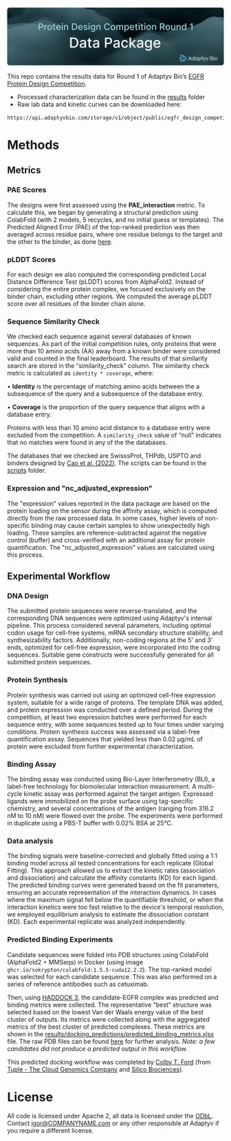 ![Data package](image.png)

This repo contains the results data for Round 1 of Adaptyv Bio’s [EGFR Protein Design Competition](https://design.adaptyvbio.com/).

- Processed characterization data can be found in the [results](results) folder
- Raw lab data and kinetic curves can be downloaded here:

```
https://api.adaptyvbio.com/storage/v1/object/public/egfr_design_competition/package.zip
```

# Methods

## Metrics

### PAE Scores

The designs were first assessed using the **PAE_interaction** metric. To calculate this, we began by generating a structural prediction using ColabFold (with 2 models, 5 recycles, and no initial guess or templates). The Predicted Aligned Error (PAE) of the top-ranked prediction was then averaged across residue pairs, where one residue belongs to the target and the other to the binder, as done [here](https://github.com/nrbennet/dl_binder_design/blob/cafa3853ac94dceb1b908c8d9e6954d71749871a/af2_initial_guess/predict.py#L197).

### pLDDT Scores

For each design we also computed the corresponding predicted Local Distance Difference Test (pLDDT) scores from AlphaFold2. Instead of considering the entire protein complex, we focused exclusively on the binder chain, excluding other regions. We computed the average pLDDT score over all residues of the binder chain alone.

### Sequence Similarity Check

We checked each sequence against several databases of known sequences. As part of the initial competition rules, only proteins that were more than 10 amino acids (AA) away from a known binder were considered valid and counted in the final leaderboard. The results of that similarity search are stored in the “similarity_check” column. The similarity check metric is calculated as `identity * coverage`, where:

• **Identity** is the percentage of matching amino acids between the a subsequence of the query and a subsequence of the database entry.

• **Coverage** is the proportion of the query sequence that aligns with a database entry.

Proteins with less than 10 amino acid distance to a database entry were excluded from the competition. A `similarity_check` value of “null” indicates that no matches were found in any of the the databases.

The databases that we checked are SwisssProt, THPdb, USPTO and binders designed by [Cao et al. (2022)](https://www.nature.com/articles/s41586-022-04654-9). The scripts can be found in the [scripts](scripts) folder.

### Expression and "nc_adjusted_expression"

The "expression" values reported in the data package are based on the protein loading on the sensor during the affinity assay, which is computed directly from the raw processed data. In some cases, higher levels of non-specific binding may cause certain samples to show unexpectedly high loading. These samples are reference-subtracted against the negative control (buffer) and cross-verified with an additional assay for protein quantification. The "nc_adjusted_expression" values are calculated using this process.

## Experimental Workflow

### DNA Design

The submitted protein sequences were reverse-translated, and the corresponding DNA sequences were optimized using Adaptyv's internal pipeline. This process considered several parameters, including optimal codon usage for cell-free systems, mRNA secondary structure stability, and synthesizability factors. Additionally, non-coding regions at the 5' and 3' ends, optimized for cell-free expression, were incorporated into the coding sequences. Suitable gene constructs were successfully generated for all submitted protein sequences.

### Protein Synthesis

Protein synthesis was carried out using an optimized cell-free expression system, suitable for a wide range of proteins. The template DNA was added, and protein expression was conducted over a defined period. During the competition, at least two expression batches were performed for each sequence entry, with some sequences tested up to four times under varying conditions. Protein synthesis success was assessed via a label-free quantification assay. Sequences that yielded less than 0.02 µg/mL of protein were excluded from further experimental characterization.

### Binding Assay

The binding assay was conducted using Bio-Layer Interferometry (BLI), a label-free technology for biomolecular interaction measurement. A multi-cycle kinetic assay was performed against the target antigen. Expressed ligands were immobilized on the probe surface using tag-specific chemistry, and several concentrations of the antigen (ranging from 316.2 nM to 10 nM) were flowed over the probe. The experiments were performed in duplicate using a PBS-T buffer with 0.02% BSA at 25°C.

### Data analysis

The binding signals were baseline-corrected and globally fitted using a 1:1 binding model across all tested concentrations for each replicate (Global Fitting). This approach allowed us to extract the kinetic rates (association and dissociation) and calculate the affinity constants (KD) for each ligand. The predicted binding curves were generated based on the fit parameters, ensuring an accurate representation of the interaction dynamics. In cases where the maximum signal fell below the quantifiable threshold, or when the interaction kinetics were too fast relative to the device's temporal resolution, we employed equilibrium analysis to estimate the dissociation constant (KD). Each experimental replicate was analyzed independently.

### Predicted Binding Experiments

Candidate sequences were folded into PDB structures using ColabFold (AlphaFold2 + MMSeqs) in Docker (using image `ghcr.io/sokrypton/colabfold:1.5.5-cuda12.2.2`). The top-ranked model was selected for each candidate sequence. This was also performed on a series of reference antibodies such as cetuximab.

Then, using [HADDOCK 3](https://github.com/haddocking/haddock3), the candidate-EGFR complex was predicted and binding metrics were collected. The representative "best" structure was selected based on the lowest Van der Waals energy value of the best cluster of outputs. Its metrics were collected along with the aggregated metrics of the best cluster of predicted complexes. These metrics are shown in the [results/docking_predictions/predicted_binding_metrics.xlsx](results/docking_predictions/predicted_binding_metrics.xlsx) file. The raw PDB files can be found [here](https://api.adaptyvbio.com/storage/v1/object/public/egfr_design_competition/docking_predictions.zip) for further analysis.
_Note: a few candidates did not produce a predicted output in this workflow._

This predicted docking workflow was completed by [Colby T. Ford](https://github.com/colbyford) (from [Tuple - The Cloud Genomics Company](https://tuple.xyz) and [Silico Biociences](https://silico.bio)).

# License

All code is licensed under Apache 2, all data is licensed under the [ODbL](https://opendatacommons.org/licenses/odbl/). Contact igor@COMPANYNAME.com or any other responsible at Adaptyv if you require a different license.
